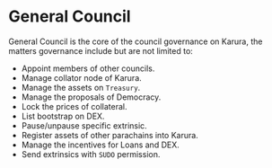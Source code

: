 # General Council

General Council is the core of the council governance on Karura, the matters governance include but are not limited to:

* Appoint members of other councils.
* Manage collator node of Karura.
* Manage the assets on `Treasury`.
* Manage the proposals of Democracy.
* Lock the prices of collateral.
* List bootstrap on DEX.
* Pause/unpause specific extrinsic.
* Register assets of other parachains into Karura.
* Manage the incentives for Loans and DEX.
* Send extrinsics with `SUDO` permission.